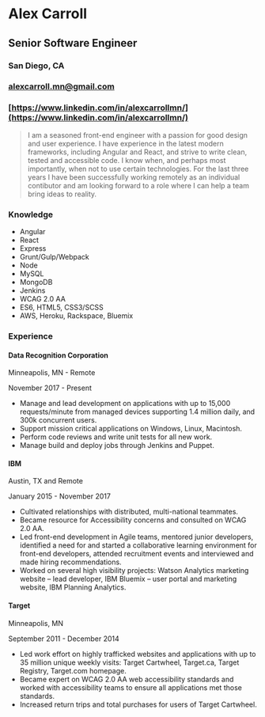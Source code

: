 # Alex Carroll 
## Senior Software Engineer
### San Diego, CA
### alexcarroll.mn@gmail.com
### [https://www.linkedin.com/in/alexcarrollmn/](https://www.linkedin.com/in/alexcarrollmn/)

> I am a seasoned front-end engineer with a passion for good design and user experience. I have experience in the latest modern frameworks, including Angular and React, and strive to write clean, tested and accessible code. I know when, and perhaps most importantly, when not to use certain technologies. For the last three years I have been successfully working remotely as an individual contibutor and am looking forward to a role where I can help a team bring ideas to reality.
>
>

### Knowledge
* Angular
* React
* Express
* Grunt/Gulp/Webpack
* Node
* MySQL
* MongoDB
* Jenkins
* WCAG 2.0 AA
* ES6, HTML5, CSS3/SCSS
* AWS, Heroku, Rackspace, Bluemix

### Experience
#### Data Recognition Corporation
Minneapolis, MN - Remote

November 2017 - Present
* Manage and lead development on applications with up to 15,000 requests/minute from managed devices supporting 1.4 million daily, and 300k concurrent users.
* Support mission critical applications on Windows, Linux, Macintosh.
* Perform code reviews and write unit tests for all new work.
* Manage build and deploy jobs through Jenkins and Puppet.

#### IBM
Austin, TX and Remote

January 2015 - November 2017
* Cultivated relationships with distributed, multi-national teammates.
* Became resource for Accessibility concerns and consulted on WCAG 2.0 AA.
* Led front-end development in Agile teams, mentored junior developers, identified a need for and started a collaborative learning environment for front-end developers, attended recruitment events and interviewed and made hiring recommendations.
* Worked on several high visibility projects: Watson Analytics marketing website – lead developer, IBM Bluemix – user portal and marketing website, IBM Planning Analytics.

#### Target
Minneapolis, MN

September 2011 - December 2014
* Led work effort on highly trafficked websites and applications with up to 35 million unique weekly visits: Target Cartwheel, Target.ca, Target Registry, Target.com homepage.
* Became expert on WCAG 2.0 AA web accessibility standards and worked with accessibility teams to ensure all applications met those standards.
* Increased return trips and total purchases for users of Target Cartwheel.
